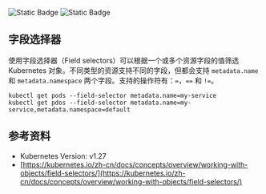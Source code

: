 ![Static Badge](https://img.shields.io/badge/kubernetes-blue) ![Static Badge](https://img.shields.io/badge/output-green)

## 字段选择器

使用字段选择器（Field selectors）可以根据一个或多个资源字段的值筛选 Kubernetes 对象。不同类型的资源支持不同的字段，但都会支持 `metadata.name` 和 `metadata.namespace` 两个字段。支持的操作符有：`=`，`==` 和 `!=`。

```
kubectl get pods --field-selector metadata.name=my-service
kubectl get pdos --field-selector metadata.name=my-service,metadata.namespace=default
```

## 参考资料

- Kubernetes Version: v1.27
- [https://kubernetes.io/zh-cn/docs/concepts/overview/working-with-objects/field-selectors/](https://kubernetes.io/zh-cn/docs/concepts/overview/working-with-objects/field-selectors/)